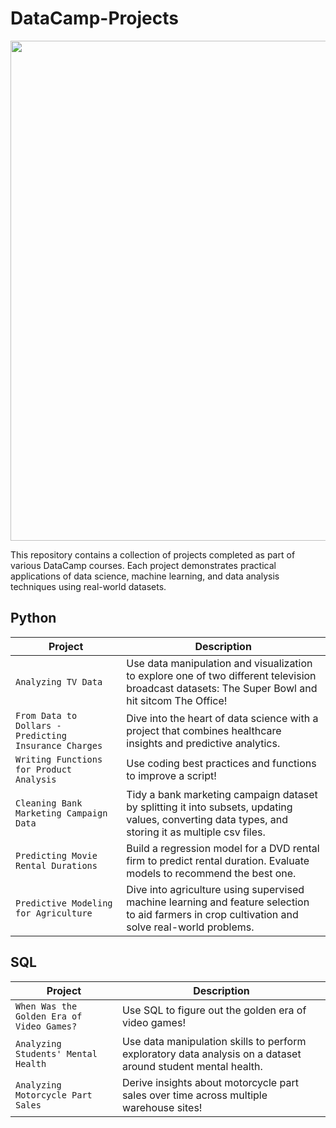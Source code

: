 # DataCamp-Projects

<p align= "center">
<img src= "https://cdn.freelogovectors.net/wp-content/uploads/2022/11/datacamp-logo-freelogovectors.net_.png", width = "800"
</p>

This repository contains a collection of projects completed as part of various DataCamp courses. Each project demonstrates practical applications of data science, machine learning, and data analysis techniques using real-world datasets.

## Python
| Project  | Description
| --- | --- |
|`Analyzing TV Data` | Use data manipulation and visualization to explore one of two different television broadcast datasets: The Super Bowl and hit sitcom The Office! |
|`From Data to Dollars - Predicting Insurance Charges` | Dive into the heart of data science with a project that combines healthcare insights and predictive analytics. |
|`Writing Functions for Product Analysis` | Use coding best practices and functions to improve a script! |
|`Cleaning Bank Marketing Campaign Data` | Tidy a bank marketing campaign dataset by splitting it into subsets, updating values, converting data types, and storing it as multiple csv files. |
|`Predicting Movie Rental Durations` | Build a regression model for a DVD rental firm to predict rental duration. Evaluate models to recommend the best one. | 
|`Predictive Modeling for Agriculture` | Dive into agriculture using supervised machine learning and feature selection to aid farmers in crop cultivation and solve real-world problems. |


## SQL
| Project  | Description
| --- | --- |
|`When Was the Golden Era of Video Games?` | Use SQL to figure out the golden era of video games! |
| `Analyzing Students' Mental Health` | Use data manipulation skills to perform exploratory data analysis on a dataset around student mental health. |
| `Analyzing Motorcycle Part Sales` | Derive insights about motorcycle part sales over time across multiple warehouse sites! |
